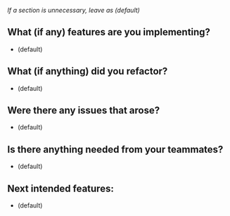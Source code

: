 *If a section is unnecessary, leave as (default)*

## What (if any) features are you implementing?

 - (default)

## What (if anything) did you refactor?

 - (default)

## Were there any issues that arose?

 - (default)

## Is there anything needed from your teammates?

 - (default)


## Next intended features:

 - (default)
